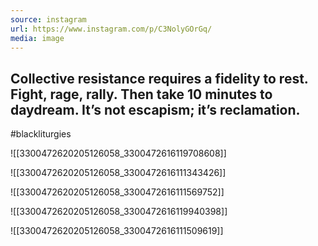 ```yaml
---
source: instagram
url: https://www.instagram.com/p/C3NolyGOrGq/
media: image
---
```


## Collective resistance requires a fidelity to rest. Fight, rage, rally. Then take 10 minutes to daydream. It’s not escapism; it’s reclamation. 

#blackliturgies

![[3300472620205126058_3300472616119708608]]

![[3300472620205126058_3300472616111343426]]

![[3300472620205126058_3300472616111569752]]

![[3300472620205126058_3300472616119940398]]

![[3300472620205126058_3300472616111509619]]

